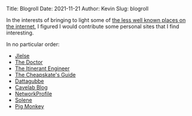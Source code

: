 Title: Blogroll
Date: 2021-11-21
Author: Kevin
Slug: blogroll

In the interests of bringing to light some of [the less well known places on the internet](https://cheapskatesguide.org/articles/personal-website-hunting.html), I figured I would contribute some personal sites that I find interesting.

In no particular order:

* [Jlelse](https://jlelse.blog)
* [The Doctor](https://drwho.virtadpt.net)
* [The Itinerant Engineer](http://misc-stuff.terraaeon.com/)
* [The Cheapskate's Guide](https://cheapskatesguide.org/)
* [Dattagubbe](https://www.datagubbe.se/)
* [Cavelab Blog](https://blog.cavelab.dev/)
* [NetworkProfile](https://blog.networkprofile.org/)
* [Solene](https://dataswamp.org/~solene/)
* [Pig Monkey](https://pig-monkey.com)
